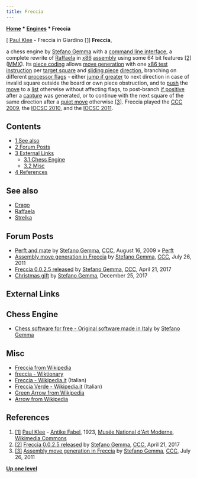 ```yaml
---
title: Freccia
---
```

**[Home](Home "Home") * [Engines](Engines "Engines") * Freccia**

\[ [Paul Klee](Category:Paul_Klee "Category:Paul Klee") - Freccia in Giardino <a id="cite-note-1" href="#cite-ref-1">[1]</a>
**Freccia**,

a chess engine by [Stefano Gemma](Stefano_Gemma "Stefano Gemma") with a [command line interface](CLI "CLI"), a complete rewrite of [Raffaela](Raffaela "Raffaela") in [x86](X86 "X86") [assembly](Assembly "Assembly") using some 64 bit features <a id="cite-note-2" href="#cite-ref-2">[2]</a> ([MMX](MMX "MMX")).
Its [piece coding](Pieces#PieceCoding "Pieces") allows [move generation](Move_Generation "Move Generation") with one [x86 test instruction](<https://en.wikipedia.org/wiki/TEST_(x86_instruction)>) per [target square](Target_Square "Target Square") and [sliding piece](Sliding_Pieces "Sliding Pieces") [direction](Direction "Direction"), branching on different [processor flags](https://en.wikipedia.org/wiki/FLAGS_register) - either [jump if greater](https://en.wikibooks.org/wiki/X86_Assembly/Control_Flow#Jump_if_Greater) to next direction in case of invalid square outside the board or own piece obstruction,
and to [push](Stack "Stack") the [move](Moves "Moves") to a [list](Move_List "Move List") otherwise without affecting flags, to post-branch [if positive](https://en.wikibooks.org/wiki/X86_Assembly/Control_Flow#Jump_if_Not_Signed) after a [capture](Captures "Captures") was generated, or to continue with the next square of the same direction after a [quiet move](Quiet_Moves "Quiet Moves") otherwise <a id="cite-note-3" href="#cite-ref-3">[3]</a>.
Freccia played the [CCC 2009](CCC_2009 "CCC 2009"), the [IOCSC 2010](IOCSC_2010 "IOCSC 2010"), and the [IOCSC 2011](IOCSC_2011 "IOCSC 2011").

## Contents

- [1 See also](#see-also)
- [2 Forum Posts](#forum-posts)
- [3 External Links](#external-links)
  - [3.1 Chess Engine](#chess-engine)
  - [3.2 Misc](#misc)
- [4 References](#references)

## See also

- [Drago](Drago "Drago")
- [Raffaela](Raffaela "Raffaela")
- [Strelka](Strelka "Strelka")

## Forum Posts

- [Perft and mate](http://www.talkchess.com/forum/viewtopic.php?t=29425) by [Stefano Gemma](Stefano_Gemma "Stefano Gemma"), [CCC](CCC "CCC"), August 16, 2009 » [Perft](Perft "Perft")
- [Assembly move generation in Freccia](http://www.talkchess.com/forum/viewtopic.php?t=39873) by [Stefano Gemma](Stefano_Gemma "Stefano Gemma"), [CCC](CCC "CCC"), July 26, 2011
- [Freccia 0.0.2.5 released](http://www.talkchess.com/forum/viewtopic.php?t=63785) by [Stefano Gemma](Stefano_Gemma "Stefano Gemma"), [CCC](CCC "CCC"), April 21, 2017
- [Christmas gift](http://www.talkchess.com/forum/viewtopic.php?t=66129) by [Stefano Gemma](Stefano_Gemma "Stefano Gemma"), December 25, 2017

## External Links

## Chess Engine

- [Chess software for free - Original software made in Italy](http://www.linformatica.com/index-scacchi.php) by [Stefano Gemma](Stefano_Gemma "Stefano Gemma")

## Misc

- [Freccia from Wikipedia](https://en.wikipedia.org/wiki/Freccia)
- [freccia - Wiktionary](https://en.wiktionary.org/wiki/freccia)
- [Freccia - Wikipedia.it](https://it.wikipedia.org/wiki/Freccia) (Italian)
- [Freccia Verde - Wikipedia.it](https://it.wikipedia.org/wiki/Freccia_Verde) (Italian)
- [Green Arrow from Wikipedia](https://en.wikipedia.org/wiki/Green_Arrow)
- [Arrow from Wikipedia](https://en.wikipedia.org/wiki/Arrow)

## References

1. <a id="cite-ref-1" href="#cite-note-1">[1]</a> [Paul Klee](Category:Paul_Klee "Category:Paul Klee") - [Antike Fabel](https://commons.wikimedia.org/wiki/File:Paul_klee,_freccia_in_giardino,_1929,_01.JPG), 1923, [Musée National d'Art Moderne](https://en.wikipedia.org/wiki/Mus%C3%A9e_National_d%27Art_Moderne), [Wikimedia Commons](https://en.wikipedia.org/wiki/Wikimedia_Commons)
1. <a id="cite-ref-2" href="#cite-note-2">[2]</a> [Freccia 0.0.2.5 released](http://www.talkchess.com/forum/viewtopic.php?t=63785) by [Stefano Gemma](Stefano_Gemma "Stefano Gemma"), [CCC](CCC "CCC"), April 21, 2017
1. <a id="cite-ref-3" href="#cite-note-3">[3]</a> [Assembly move generation in Freccia](http://www.talkchess.com/forum/viewtopic.php?t=39873) by [Stefano Gemma](Stefano_Gemma "Stefano Gemma"), [CCC](CCC "CCC"), July 26, 2011

**[Up one level](Engines "Engines")**

